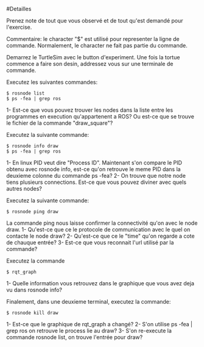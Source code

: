 #Detailles

Prenez note de tout que vous observé et de tout qu'est demandé pour l'exercise.

Commentaire: le character "$" est utilisé pour representer la ligne de commande. Normalement, le character ne fait pas partie du commande. 

Demarrez le TurtleSim avec le button d'experiment.
Une fois la tortue commence a faire son desin, addressez vous sur une terminale de commande.

Executez les suivantes commandes:

```
$ rosnode list
$ ps -fea | grep ros
```

1- Est-ce que vous pouvez trouver les nodes dans la liste entre les programmes en execution qu'appartenent a ROS? 
Ou est-ce que se trouve le fichier de la commande "draw_square"? 


Executez la suivante commande:

```
$ rosnode info draw
$ ps -fea | grep ros
```

1- En linux PID veut dire "Process ID". Maintenant s'on compare le PID obtenu avec rosnode info, est-ce qu'on retrouve le meme PID dans la deuxieme colonne du commande ps -fea? 
2- On trouve que notre node tiens plusieurs connections. Est-ce que vous pouvez diviner avec quels autres nodes?


Executez la suivante commande:

```
$ rosnode ping draw
```

La commande ping nous laisse confirmer la connectivité qu'on avec le node draw. 
1- Qu'est-ce que ce le protocole de communication avec le quel on contacte le node draw?
2- Qu'est-ce que ce le "time" qu'on regarde a cote de chauque entrée?
3- Est-ce que vous reconnait l'url utilisé par la commande? 


Executez la commande

```
$ rqt_graph
```

1- Quelle information vous retrouvez dans le graphique que vous avez deja vu dans rosnode info? 

Finalement, dans une deuxieme terminal, executez la commande: 


```
$ rosnode kill draw
```

1- Est-ce que le graphique de rqt_graph a changé? 
2- S'on utilise ps -fea | grep ros on retrouve le process lie au draw?
3- S'on re-execute la commande rosnode list, on trouve l'entrée pour draw?






